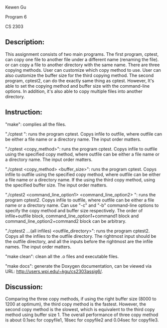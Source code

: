 Kewen Gu

Program 6

CS 2303

Description:
-------------
This assignment consists of two main programs. The first program, cptest, can copy one file to another file under a different name (renaming the file). or can copy a file to another directory with the same name. There are three copying methods. User can customize which copy method to use. User can also customize the buffer size for the third copying method. The second program, cptest2, can do the exactly same thing as cptest. However, It's able to set the copying method and buffer size with the command-line options. In addition, it's also able to copy multiple files into another directory.


Instruction:
-------------
"make": complies all the files.

"./cptest <infile outfile>": runs the program cptest. Copys infile to outfile, where outfile can be either a file name or a directory name. The input order matters.

"./cptest <infile outfile> <copy_method>": runs the program cptest. Copys infile to outfile using the specified copy method, where outfile can be either a file name or a directory name. The input order matters.

"./cptest <infile outfile> <copy_method> <buffer_size>": runs the program cptest. Copys infile to outfile using the specified copy method, where outfile can be either a file name or a directory name. If the using the third copy method, using the specified buffer size. The input order matters.

"./cptest2 <infile> <outfile> <command_line_option1> <command1> <command_line_option2> <command2>": runs the program cptest2. Copys infile to outfile, where outfile can be either a file name or a directory name. Can use "-c" and "-b" command-line options to specify the copy method and buffer size respectively. The order of infile+outfile block, command_line_option1+command1 block and command_line_option2+command2 block can be arbitrary.

"./cptest2 <infile1> <infile2> <infile3> ...(all infiles) <outfile_directory>": runs the program cptest2. Copys all the infiles to the outfile directory. The rightmost input should be the outfile directory, and all the inputs before the rightmost are the infile names. The input order matters.

"make clean": clean all the .o files and executable files.

"make docs": generate the Doxygen documentation, can be viewed via URL: http://users.wpi.edu/~kgu/cs2303assig6/.


Discussion:
-------------
Comparing the three copy methods, if using the right buffer size (8000 to 1200 at optimum), the third copy method is the fastest. However, the second copy method is the slowest, which is equivalent to the third copy method using buffer size 1. The overall performance of three copy method is about 0.1sec for copyfile1, 18sec for copyfile2 and 0.04sec for copyfile3.
